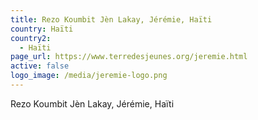```yaml
---
title: Rezo Koumbit Jèn Lakay, Jérémie, Haïti
country: Haïti
country2:
  - Haïti
page_url: https://www.terredesjeunes.org/jeremie.html
active: false
logo_image: /media/jeremie-logo.png
---
```

Rezo Koumbit Jèn Lakay, Jérémie, Haïti